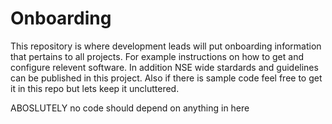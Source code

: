 Onboarding
==========
This repository is where development leads will put onboarding information that pertains to all projects. For example instructions on how to get and configure relevent software. In addition NSE wide stardards and guidelines can be published in this project.
Also if there is sample code feel free to get it in this repo but lets keep it uncluttered.

ABOSLUTELY no code should depend on anything in here